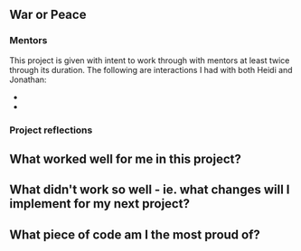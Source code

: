 ## War or Peace
### Mentors
This project is given with intent to work through with mentors at least twice through its duration.  The following are interactions I had with both Heidi and Jonathan:

- 
- 

### Project reflections
What worked well for me in this project?
- 


What didn't work so well - ie. what changes will I implement for my next project?
- 


What piece of code am I the most proud of?
- 